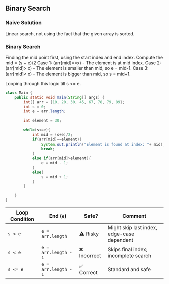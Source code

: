 ## Binary Search

### Naive Solution
Linear search, not using the fact that the given array is sorted.

### Binary Search
Finding the mid point first, using the start index and end index. 
Compute the mid = (s + e)/2
Case 1: (arr[mid]==x) - The element is at mid index.
Case 2: (arr[mid]> x) - The element is smaller than mid, so e = mid-1.
Case 3: (arr[mid]< x) - The element is bigger than mid, so s = mid+1.

Looping through this logic till s <= e.

```java
class Main {
    public static void main(String[] args) {
        int[] arr = {10, 20, 30, 45, 67, 78, 79, 89};
        int s = 0;
        int e = arr.length;
        
        int element = 30;
        
        while(s<=e){
            int mid = (s+e)/2;
            if(arr[mid]==element){
                System.out.println("Element is found at index: "+ mid);
                break;
            }
            else if(arr[mid]>element){
                e = mid - 1;
            }
            else{
                s = mid + 1;
            }
        }
        
    }
}
```

| Loop Condition | End (`e`)            | Safe?       | Comment                                    |
| -------------- | -------------------- | ----------- | ------------------------------------------ |
| `s < e`        | `e = arr.length`     | ⚠️ Risky    | Might skip last index, edge-case dependent |
| `s < e`        | `e = arr.length - 1` | ❌ Incorrect | Skips final index; incomplete search       |
| `s <= e`       | `e = arr.length - 1` | ✅ Correct   | Standard and safe                          |